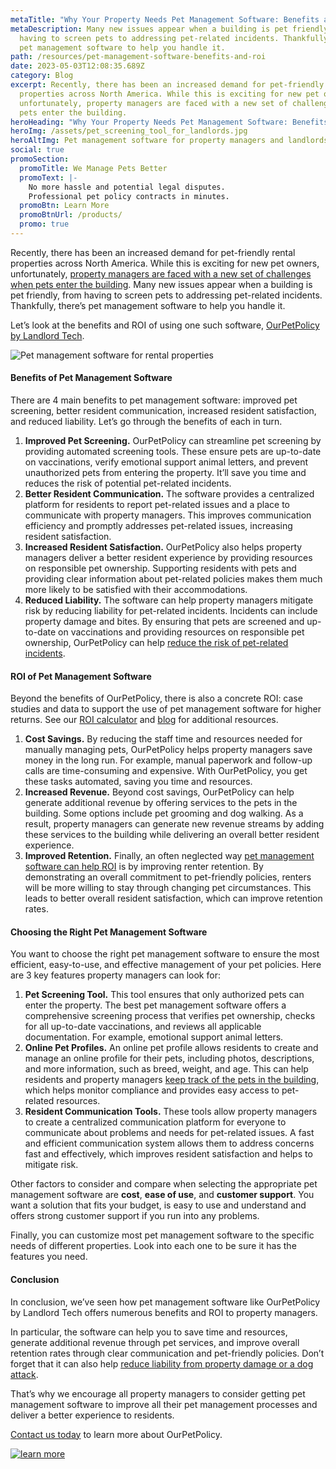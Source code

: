 ```yaml
---
metaTitle: "Why Your Property Needs Pet Management Software: Benefits and ROI"
metaDescription: Many new issues appear when a building is pet friendly, from
  having to screen pets to addressing pet-related incidents. Thankfully, there’s
  pet management software to help you handle it.
path: /resources/pet-management-software-benefits-and-roi
date: 2023-05-03T12:08:35.689Z
category: Blog
excerpt: Recently, there has been an increased demand for pet-friendly rental
  properties across North America. While this is exciting for new pet owners,
  unfortunately, property managers are faced with a new set of challenges when
  pets enter the building.
heroHeading: "Why Your Property Needs Pet Management Software: Benefits and ROI"
heroImg: /assets/pet_screening_tool_for_landlords.jpg
heroAltImg: Pet management software for property managers and landlords
social: true
promoSection:
  promoTitle: We Manage Pets Better
  promoText: |-
    No more hassle and potential legal disputes. 
    Professional pet policy contracts in minutes.
  promoBtn: Learn More
  promoBtnUrl: /products/
  promo: true
---
```

Recently, there has been an increased demand for pet-friendly rental properties across North America. While this is exciting for new pet owners, unfortunately, [property managers are faced with a new set of challenges when pets enter the building](https://landlordtech.com/resources/the-landlords-guide-to-tenants-with-pets). Many new issues appear when a building is pet friendly, from having to screen pets to addressing pet-related incidents. Thankfully, there’s pet management software to help you handle it.

Let’s look at the benefits and ROI of using one such software, [OurPetPolicy by Landlord Tech](https://landlordtech.com/products).

![Pet management software for rental properties](/assets/pet_management_software_for_properties.png)

#### Benefits of Pet Management Software

There are 4 main benefits to pet management software: improved pet screening, better resident communication, increased resident satisfaction, and reduced liability. Let’s go through the benefits of each in turn.

1. **Improved Pet Screening.** OurPetPolicy can streamline pet screening by providing automated screening tools. These ensure pets are up-to-date on vaccinations, verify emotional support animal letters, and prevent unauthorized pets from entering the property. It’ll save you time and reduces the risk of potential pet-related incidents. 
2. **Better Resident Communication.** The software provides a centralized platform for residents to report pet-related issues and a place to communicate with property managers. This improves communication efficiency and promptly addresses pet-related issues, increasing resident satisfaction. 
3. **Increased Resident Satisfaction.** OurPetPolicy also helps property managers deliver a better resident experience by providing resources on responsible pet ownership. Supporting residents with pets and providing clear information about pet-related policies makes them much more likely to be satisfied with their accommodations. 
4. **Reduced Liability.** The software can help property managers mitigate risk by reducing liability for pet-related incidents. Incidents can include property damage and bites. By ensuring that pets are screened and up-to-date on vaccinations and providing resources on responsible pet ownership, OurPetPolicy can help [reduce the risk of pet-related incidents](https://landlordtech.com/resources/protecting-your-rental-property-from-pet-damage). 



#### ROI of Pet Management Software

Beyond the benefits of OurPetPolicy, there is also a concrete ROI: case studies and data to support the use of pet management software for higher returns. See our [ROI calculator](https://landlordtech.com/calculator-no-pets-allowed/) and [blog](https://landlordtech.com/resources/) for additional resources.

1. **Cost Savings.** By reducing the staff time and resources needed for manually managing pets, OurPetPolicy helps property managers save money in the long run. For example, manual paperwork and follow-up calls are time-consuming and expensive. With OurPetPolicy, you get these tasks automated, saving you time and resources.  
2. **Increased Revenue.** Beyond cost savings, OurPetPolicy can help generate additional revenue by offering services to the pets in the building. Some options include pet grooming and dog walking. As a result, property managers can generate new revenue streams by adding these services to the building while delivering an overall better resident experience. 
3. **Improved Retention.** Finally, an often neglected way [pet management software can help ROI](https://landlordtech.com/resources/pet-management-platforms-are-worth-the-investment-here-is-why) is by improving renter retention. By demonstrating an overall commitment to pet-friendly policies, renters will be more willing to stay through changing pet circumstances. This leads to better overall resident satisfaction, which can improve retention rates.   



#### Choosing the Right Pet Management Software

You want to choose the right pet management software to ensure the most efficient, easy-to-use, and effective management of your pet policies. Here are 3 key features property managers can look for:

1. **Pet Screening Tool.** This tool ensures that only authorized pets can enter the property. The best pet management software offers a comprehensive screening process that verifies pet ownership, checks for all up-to-date vaccinations, and reviews all applicable documentation. For example, emotional support animal letters. 
2. **Online Pet Profiles.** An online pet profile allows residents to create and manage an online profile for their pets, including photos, descriptions, and more information, such as breed, weight, and age. This can help residents and property managers [keep track of the pets in the building](https://landlordtech.com/resources/new-pet-mapping-tool-feature-added-to-pet-management-platform-ourpetpolicy), which helps monitor compliance and provides easy access to pet-related resources. 
3. **Resident Communication Tools.** These tools allow property managers to create a centralized communication platform for everyone to communicate about problems and needs for pet-related issues. A fast and efficient communication system allows them to address concerns fast and effectively, which improves resident satisfaction and helps to mitigate risk. 

Other factors to consider and compare when selecting the appropriate pet management software are **cost**, **ease of use**, and **customer support**. You want a solution that fits your budget, is easy to use and understand and offers strong customer support if you run into any problems.

Finally, you can customize most pet management software to the specific needs of different properties. Look into each one to be sure it has the features you need.  


#### Conclusion

In conclusion, we’ve seen how pet management software like OurPetPolicy by Landlord Tech offers numerous benefits and ROI to property managers. 

In particular, the software can help you to save time and resources, generate additional revenue through pet services, and improve overall retention rates through clear communication and pet-friendly policies. Don’t forget that it can also help [reduce liability from property damage or a dog attack](https://landlordtech.com/resources/pet-management-platforms-are-worth-the-investment-here-is-why). 

That’s why we encourage all property managers to consider getting pet management software to improve all their pet management processes and deliver a better experience to residents. 

[Contact us today](https://landlordtech.com/contact/) to learn more about OurPetPolicy. 


[![learn more](/assets/pet_management_tools_for_property_managers.png "learn more")](https://landlordtech.com/products)